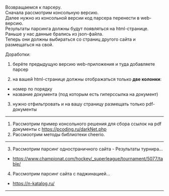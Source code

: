 Возвращаемся к парсеру.  
Сначала рассмотрим консольную версию.  
Далее нужно из консольной версии код парсера перенести в web-версию.  
Результаты парсинга должны будут появляться на html-странице.  
Раньше у нас данные брались из json-файла.  
Теперь они должны выбираться со страниц другого сайта и размещаться на свой.  

Доработки:  

1) берёте предыдущую версию web-приложения и туда добавляете парсер  

2) на вашей html-странице должны отображаться только **две колонки**:  
- номер по порядку  
- название документа (под которым есть гиперссылка на документ)  

3) нужно отфильтровать и на вашу страницу размещать только pdf-документы  

---  

1. Рассмотрим пример консольного решения для сбора ссылок на pdf документы с https://pcoding.ru/darkNet.php  
2. Рассмоотрим методы библиотеки cheerio.  

---  

3. Рассмотрим парсинг одностраничного сайта - Результаты турнира...  
- https://www.championat.com/hockey/_superleague/tournament/5077/table/  

4. Рассмотрим парсинг сайта с паджинацией...
- https://n-katalog.ru/  

---  
